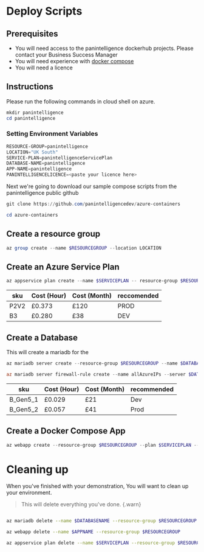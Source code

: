 # Deploy Scripts

## Prerequisites
- You will need access to the panintelligence dockerhub projects.  Please contact your Business Success Manager
- You will need experience with [docker compose](https://docs.docker.com/compose/)
- You will need a licence

## Instructions

Please run the following commands in cloud shell on azure.

```powershell
mkdir panintelligence
cd panintelligence
```

### Setting Environment Variables

```powershell
RESOURCE-GROUP=panintelligence
LOCATION="UK South"
SERVICE-PLAN=panintelligenceServicePlan
DATABASE-NAME=panintelligence
APP-NAME=panintelligence
PANINTELLIGENCELICENCE=<paste your licence here>
```

Next we're going to download our sample compose scripts from the panintelligence public github

```powershell
git clone https://github.com/panintelligencedev/azure-containers

cd azure-containers
```

## Create a resource group

```powershell
az group create --name $RESOURCEGROUP --location LOCATION
```

## Create an Azure Service Plan

```powershell
az appservice plan create --name $SERVICEPLAN -- resource-group $RESOURCEGROUP ---sku B3 --is-linux
```
|sku|Cost (Hour)|Cost (Month)|reccomended|
|--|--|--|--|
|P2V2|£0.373|£120|PROD|
|B3|£0.280|£38|DEV|


## Create a Database

This will create a mariadb for the 

```powershell
az mariadb server create --resource-group $RESOURCEGROUP --name $DATABASENAME --location $LOCATION --admin-user adminuser --admin-password My5up3rStr0ngPaSw0rd! --sku-name B_Gen5_1 --version 10.3

az mariadb server firewall-rule create --name allAzureIPs --server $DATABASENAME --resource-group $RESOURCEGROUP --start-ip-address 0.0.0.0 --end-ip-address 0.0.0.0
```

|sku|Cost (Hour)|Cost (Month)|recommended|
|--|--|--|--|
|B_Gen5_1|£0.029|£21|Dev|
|B_Gen5_2|£0.057|£41|Prod|

## Create a Docker Compose App

```powershell
az webapp create --resource-group $RESOURCEGROUP --plan $SERVICEPLAN --name $APPNAME --multicontainer-config-file docker-compose-panintelligence-separates.yml

```

# Cleaning up

When you've finished with your demonstration, You will want to clean up your environment.  

> This will delete everything you've done.
{.warn}

```bash

az mariadb delete --name $DATABASENAME --resource-group $RESOURCEGROUP

az webapp delete --name $APPNAME --resource-group $RESOURCEGROUP 

az appservice plan delete --name $SERVICEPLAN --resource-group $RESOURCEGROUP

```